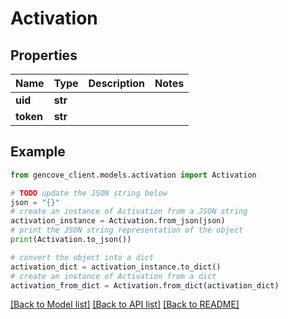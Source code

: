 # Activation


## Properties

Name | Type | Description | Notes
------------ | ------------- | ------------- | -------------
**uid** | **str** |  |
**token** | **str** |  |

## Example

```python
from gencove_client.models.activation import Activation

# TODO update the JSON string below
json = "{}"
# create an instance of Activation from a JSON string
activation_instance = Activation.from_json(json)
# print the JSON string representation of the object
print(Activation.to_json())

# convert the object into a dict
activation_dict = activation_instance.to_dict()
# create an instance of Activation from a dict
activation_from_dict = Activation.from_dict(activation_dict)
```
[[Back to Model list]](../README.md#documentation-for-models) [[Back to API list]](../README.md#documentation-for-api-endpoints) [[Back to README]](../README.md)
